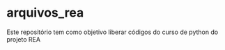 # arquivos_rea
Este repositório tem como objetivo liberar códigos do curso de python do projeto REA
